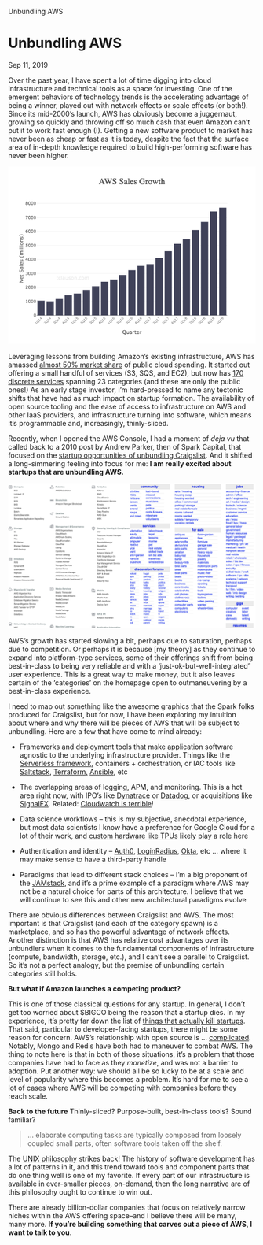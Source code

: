 Unbundling AWS

# Unbundling AWS

Sep 11, 2019

Over the past year, I have spent a lot of time digging into cloud infrastructure and technical tools as a space for investing. One of the emergent behaviors of technology trends is the accelerating advantage of being a winner, played out with network effects or scale effects (or both!). Since its mid-2000’s launch, AWS has obviously become a juggernaut, growing so quickly and throwing off so much cash that even Amazon can’t put it to work fast enough (!). Getting a new software product to market has never been as cheap or fast as it is today, despite the fact that the surface area of in-depth knowledge required to build high-performing software has never been higher.

![aws_rev.png](../_resources/9884e4ad502e0572b448b115eade017f.png)

Leveraging lessons from building Amazon’s existing infrastructure, AWS has amassed [almost 50% market share](https://www.parkmycloud.com/blog/aws-vs-azure-vs-google-cloud-market-share/) of public cloud spending. It started out offering a small handful of services (S3, SQS, and EC2), but now has [170 discrete services](https://en.wikipedia.org/wiki/Timeline_of_Amazon_Web_Services) spanning 23 categories (and these are only the public ones!) As an early stage investor, I’m hard-pressed to name any tectonic shifts that have had as much impact on startup formation. The availability of open source tooling and the ease of access to infrastructure on AWS and other IaaS providers, and infrastructure turning into software, which means it’s programmable and, increasingly, thinly-sliced.

Recently, when I opened the AWS Console, I had a moment of *deja vu* that called back to a 2010 post by Andrew Parker, then of Spark Capital, that focused on the [startup opportunities of unbundling Craigslist](https://thegongshow.tumblr.com/post/345941486/the-spawn-of-craigslist-like-most-vcs-that-focus). And it shifted a long-simmering feeling into focus for me: **I am really excited about startups that are unbundling AWS.**

![aws_cl_sidebyside.png](../_resources/0cca90ac183c153cd7486616be8f8f7b.png)

AWS’s growth has started slowing a bit, perhaps due to saturation, perhaps due to competition. Or perhaps it is because [my theory] as they continue to expand into platform-type services, some of their offerings shift from being best-in-class to being very reliable and with a ‘just-ok-but-well-integrated’ user experience. This is a great way to make money, but it also leaves certain of the ‘categories’ on the homepage open to outmaneuvering by a best-in-class experience.

I need to map out something like the awesome graphics that the Spark folks produced for Craigslist, but for now, I have been exploring my intuition about where and why there will be pieces of AWS that will be subject to unbundling. Here are a few that have come to mind already:

- Frameworks and deployment tools that make application software agnostic to the underlying infrastructure provider. Things like the [Serverless framework](https://www.tclauson.com/2019/09/11/serverless.com), containers + orchestration, or IAC tools like [Saltstack](https://www.saltstack.com/), [Terraform](https://www.hashicorp.com/products/terraform)[,](https://www.tclauson.com/2019/09/11/Unbundling-AWS.html)  [Ansible](https://www.ansible.com/), etc

- The overlapping areas of logging, APM, and monitoring. This is a hot area right now, with IPO’s like [Dynatrace](https://www.dynatrace.com/) or [Datadog](https://www.datadoghq.com/), or acquisitions like [SignalFX](https://www.signalfx.com/). Related: [Cloudwatch is terrible](https://www.linuxjournal.com/content/cloudwatch-devil-i-must-use-it)!

- Data science workflows – this is my subjective, anecdotal experience, but most data scientists I know have a preference for Google Cloud for a lot of their work, and [custom hardware like TPUs](https://cloud.google.com/tpu/) likely play a role here

- Authentication and identity – [Auth0](https://auth0.com/), [LoginRadius](https://www.loginradius.com/), [Okta](https://www.okta.com/), etc … where it may make sense to have a third-party handle

- Paradigms that lead to different stack choices – I’m a big proponent of the [JAMstack](https://jamstack.org/), and it’s a prime example of a paradigm where AWS may not be a natural choice for parts of this architecture. I believe that we will continue to see this and other new architectural paradigms evolve

There are obvious differences between Craigslist and AWS. The most important is that Craigslist (and each of the category spawn) is a marketplace, and so has the powerful advantage of network effects. Another distinction is that AWS has relative cost advantages over its unbundlers when it comes to the fundamental components of infrastructure (compute, bandwidth, storage, etc.), and I can’t see a parallel to Craigslist. So it’s not a perfect analogy, but the premise of unbundling certain categories still holds.

**But what if Amazon launches a competing product?**

This is one of those classical questions for any startup. In general, I don’t get too worried about $BIGCO being the reason that a startup dies. In my experience, it’s pretty far down the list of [things that actually kill startups](http://www.paulgraham.com/startupmistakes.html). That said, particular to developer-facing startups, there might be some reason for concern. AWS’s relationship with open source is … [complicated](https://stratechery.com/2019/aws-mongodb-and-the-economic-realities-of-open-source/). Notably, Mongo and Redis have both had to maneuver to combat AWS. The thing to note here is that in both of those situations, it’s a problem that those companies have had to face as they *monetize*, and was not a barrier to adoption. Put another way: we should all be so lucky to be at a scale and level of popularity where this becomes a problem. It’s hard for me to see a lot of cases where AWS will be competing with companies before they reach scale.

**Back to the future**
Thinly-sliced? Purpose-built, best-in-class tools? Sound familiar?
>

> … elaborate computing tasks are typically composed from loosely coupled small parts, often software tools taken off the shelf.

The [UNIX philosophy](https://danluu.com/mcilroy-unix/) strikes back! The history of software development has a lot of patterns in it, and this trend toward tools and component parts that do one thing well is one of my favorite. If every part of our infrastructure is available in ever-smaller pieces, on-demand, then the long narrative arc of this philosophy ought to continue to win out.

There are already billion-dollar companies that focus on relatively narrow niches within the AWS offering space–and I believe there will be many, many more. **If you’re building something that carves out a piece of AWS, I want to talk to you**.